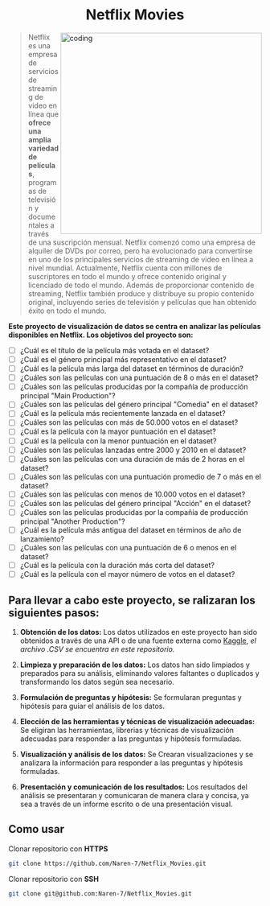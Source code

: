 <h1 align="center">Netflix Movies</h1> 
<img align="right" alt="coding" width="400" src="https://wallpapers.com/images/high/netflix-aesthetic-popcorn-z16yswlqxnwom6wk.webp">


> Netflix es una empresa de servicios de streaming de video en línea que **ofrece una amplia variedad de películas**, programas de televisión y documentales a través de una suscripción mensual. Netflix comenzó como una empresa de alquiler de DVDs por correo, pero ha evolucionado para convertirse en uno de los principales servicios de streaming de video en línea a nivel mundial. Actualmente, Netflix cuenta con millones de suscriptores en todo el mundo y ofrece contenido original y licenciado de todo el mundo. Además de proporcionar contenido de streaming, Netflix también produce y distribuye su propio contenido original, incluyendo series de televisión y películas que han obtenido éxito en todo el mundo.

**Este proyecto de visualización de datos se centra en analizar las películas disponibles en Netflix. Los objetivos del proyecto son:**


- [ ] ¿Cuál es el título de la película más votada en el dataset?
- [ ] ¿Cuál es el género principal más representativo en el dataset?
- [ ] ¿Cuál es la película más larga del dataset en términos de duración?
- [ ] ¿Cuáles son las películas con una puntuación de 8 o más en el dataset?
- [ ] ¿Cuáles son las películas producidas por la compañía de producción principal "Main Production"?
- [ ] ¿Cuáles son las películas del género principal "Comedia" en el dataset?
- [ ] ¿Cuál es la película más recientemente lanzada en el dataset?
- [ ] ¿Cuáles son las películas con más de 50.000 votos en el dataset?
- [ ] ¿Cuál es la película con la mayor puntuación en el dataset?
- [ ] ¿Cuál es la película con la menor puntuación en el dataset?
- [ ] ¿Cuáles son las películas lanzadas entre 2000 y 2010 en el dataset?
- [ ] ¿Cuáles son las películas con una duración de más de 2 horas en el dataset?
- [ ] ¿Cuáles son las películas con una puntuación promedio de 7 o más en el dataset?
- [ ] ¿Cuáles son las películas con menos de 10.000 votos en el dataset?
- [ ] ¿Cuáles son las películas del género principal "Acción" en el dataset?
- [ ] ¿Cuáles son las películas producidas por la compañía de producción principal "Another Production"?
- [ ] ¿Cuál es la película más antigua del dataset en términos de año de lanzamiento?
- [ ] ¿Cuáles son las películas con una puntuación de 6 o menos en el dataset?
- [ ] ¿Cuál es la película con la duración más corta del dataset?
- [ ] ¿Cuál es la película con el mayor número de votos en el dataset?

## Para llevar a cabo este proyecto, se ralizaran los siguientes pasos:

1. **Obtención de los datos:** Los datos utilizados en este proyecto han sido obtenidos a través de una API o de una fuente externa como [Kaggle](https://www.kaggle.com/datasets/thedevastator/the-ultimate-netflix-tv-shows-and-movies-dataset), _el archivo .CSV se encuentra en este repositorio._

2. **Limpieza y preparación de los datos:** Los datos han sido limpiados y preparados para su análisis, eliminando valores faltantes o duplicados y transformando los datos según sea necesario.

3. **Formulación de preguntas y hipótesis:** Se formularan preguntas y hipótesis para guiar el análisis de los datos.

4. **Elección de las herramientas y técnicas de visualización adecuadas:** Se eligiran las herramientas, librerias y técnicas de visualización adecuadas para responder a las preguntas y hipótesis formuladas.

5. **Visualización y análisis de los datos:** Se Crearan visualizaciones y se  analizara la información para responder a las preguntas y hipótesis formuladas.

6. **Presentación y comunicación de los resultados:** Los resultados del análisis se  presentaran y comunicaran de manera clara y concisa, ya sea a través de un informe escrito o de una presentación visual.

## Como usar 

Clonar repositorio con **HTTPS**
```bash
git clone https://github.com/Naren-7/Netflix_Movies.git
```

Clonar repositorio con **SSH**
```bash
git clone git@github.com:Naren-7/Netflix_Movies.git
```
